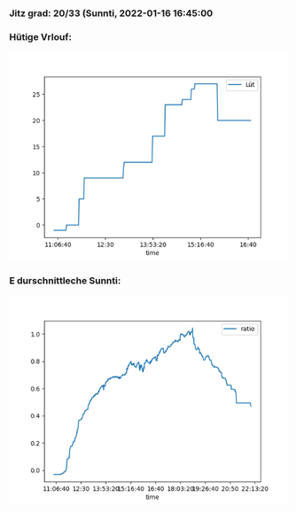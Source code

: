 ### Jitz grad: 20/33 (Sunnti, 2022-01-16 16:45:00

### Hütige Vrlouf:
![Graph](Today.png)

### E durschnittleche Sunnti:
![Graph](Sunnti.png)
